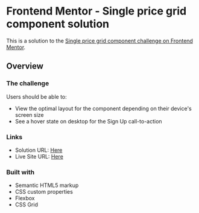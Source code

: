 # Frontend Mentor - Single price grid component solution

This is a solution to the [Single price grid component challenge on Frontend Mentor](https://www.frontendmentor.io/challenges/single-price-grid-component-5ce41129d0ff452fec5abbbc).

## Overview

### The challenge

Users should be able to:

- View the optimal layout for the component depending on their device's screen size
- See a hover state on desktop for the Sign Up call-to-action

### Links

- Solution URL: [Here](https://www.frontendmentor.io/solutions/single-price-grid-component-my-first-time-using-grids-Dyg9CXc-m)
- Live Site URL: [Here](https://fernandofadanelli.github.io/single-price-grid-component/)

### Built with

- Semantic HTML5 markup
- CSS custom properties
- Flexbox
- CSS Grid
